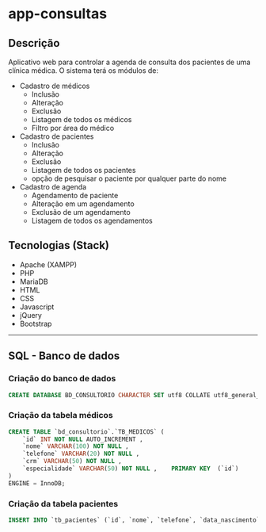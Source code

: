 # app-consultas
## Descrição
Aplicativo web para controlar a agenda de consulta dos pacientes de uma clínica médica. O sistema terá os módulos de:
 - Cadastro de médicos
    - Inclusão
    - Alteração
    - Exclusão
    - Listagem de todos os médicos
    - Filtro por área do médico
- Cadastro de pacientes
    - Inclusão
    - Alteração
    - Exclusão
    - Listagem de todos os pacientes
    - opção de pesquisar o paciente por qualquer parte do nome
- Cadastro de agenda
    - Agendamento de paciente
    - Alteração em um agendamento
    - Exclusão de um agendamento
    - Listagem de todos os agendamentos

## Tecnologias (Stack)
- Apache (XAMPP)
- PHP
- MariaDB
- HTML
- CSS
- Javascript
- jQuery
- Bootstrap
---
## SQL - Banco de dados
### Criação do banco de dados
```sql
CREATE DATABASE BD_CONSULTORIO CHARACTER SET utf8 COLLATE utf8_general_ci;
```
### Criação da tabela médicos
```sql
CREATE TABLE `bd_consultorio`.`TB_MEDICOS` ( 
    `id` INT NOT NULL AUTO_INCREMENT ,  
    `nome` VARCHAR(100) NOT NULL ,  
    `telefone` VARCHAR(20) NOT NULL ,  
    `crm` VARCHAR(50) NOT NULL ,  
    `especialidade` VARCHAR(50) NOT NULL ,    PRIMARY KEY  (`id`)
) 
ENGINE = InnoDB;
```
### Criação da tabela pacientes 
``` sql
INSERT INTO `tb_pacientes` (`id`, `nome`, `telefone`, `data_nascimento`, `convenio`, `diagnostico`) VALUES (NULL, 'Laís Moura', '(14)55266-9008', '1999-01-02', 'Não', 'Não Sabe');